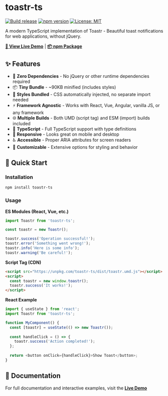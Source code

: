 # toastr-ts
[![Build release](https://github.com/vilu85/toastr-ts/actions/workflows/build.yml/badge.svg?branch=master)](https://github.com/vilu85/toastr-ts/actions/workflows/build.yml)
[![npm version](https://img.shields.io/npm/v/toastr-ts.svg)](https://www.npmjs.com/package/toastr-ts)
[![License: MIT](https://img.shields.io/badge/License-MIT-blue.svg)](https://opensource.org/licenses/MIT)

A modern TypeScript implementation of Toastr - Beautiful toast notifications for web applications, without jQuery.

**[📖 View Live Demo](https://vilu85.github.io/toastr-ts/)** | **[📦 npm Package](https://www.npmjs.com/package/toastr-ts)**

## ✨ Features

- 🎯 **Zero Dependencies** - No jQuery or other runtime dependencies required
- 📦 **Tiny Bundle** - ~90KB minified (includes styles)
- 🎨 **Styles Bundled** - CSS automatically injected, no separate import needed
- ⚡ **Framework Agnostic** - Works with React, Vue, Angular, vanilla JS, or any framework
- 🌐 **Multiple Builds** - Both UMD (script tag) and ESM (import) builds included
- 💪 **TypeScript** - Full TypeScript support with type definitions
- 📱 **Responsive** - Looks great on mobile and desktop
- ♿ **Accessible** - Proper ARIA attributes for screen readers
- 🎨 **Customizable** - Extensive options for styling and behavior

## 🚀 Quick Start

### Installation

```bash
npm install toastr-ts
```

### Usage

**ES Modules (React, Vue, etc.)**
```typescript
import Toastr from 'toastr-ts';

const toastr = new Toastr();

toastr.success('Operation successful!');
toastr.error('Something went wrong!');
toastr.info('Here is some info');
toastr.warning('Be careful!');
```

**Script Tag (CDN)**
```html
<script src="https://unpkg.com/toastr-ts/dist/toastr.umd.js"></script>
<script>
  const toastr = new window.toastr();
  toastr.success('It works!');
</script>
```

**React Example**
```typescript
import { useState } from 'react';
import Toastr from 'toastr-ts';

function MyComponent() {
  const [toastr] = useState(() => new Toastr());
  
  const handleClick = () => {
    toastr.success('Action completed!');
  };
  
  return <button onClick={handleClick}>Show Toast</button>;
}
```

## 📖 Documentation

For full documentation and interactive examples, visit the **[Live Demo](https://vilu85.github.io/toastr-ts/)**